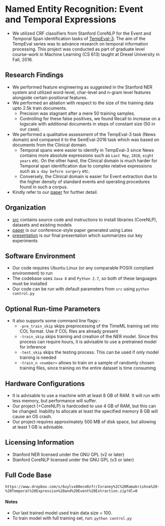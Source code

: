 
# Named Entity Recognition: Event and Temporal Expressions
* We utilized CRF classifiers from Stanford CoreNLP for the Event and Temporal Span identification tasks of [TempEval-3](https://arxiv.org/pdf/1206.5333v2.pdf). The aim of the TempEval series was to advance research on temporal information processing. This project was conducted as part of graduate level course-work in Machine Learning (CS 613) taught at Drexel University in Fall, 2016.

## Research Findings
* We performed feature engineering as suggested in the Stanford NER system and utilized word-level, char-level and n-gram level features alongside certain positional features.
* We performed an ablation with respect to the size of the training data upto 2.5k train documents. 
	* Precision was stagnant after a mere 50 training samples. 
	* Controlling for these false positives, we found Recall to increase on a logscale with additional documents in steps of constant size (50 in our case). 
* We performed a qualitative assessment of the TempEval-3 task (News domain) and compared it to the SemEval-2016 task which was based on documents from the Clinical domain.
	* Temporal spans were easier to identify in TempEval-3 since News contains more absolute expressions such as `Last May`, `2010`, `eight years` etc. On the other hand, the Clinical domain is much harder for Temporal span identification due to complex relative expressions such as `a day before surgery` etc.
	* Conversely, the Clinical domain is easier for Event extraction due to the higher density of standard events and operating procedures found in such a corpus.
* Kindly refer to our [paper](./paper/Conference%20Paper.pdf) for further detail.

## Organization
* [src](./src/) contains source code and instructions to install libraries (CoreNLP), datasets and existing models
* [paper](./paper/Conference%20Paper.pdf) is our conference-style paper generated using Latex
* [presentation](./presentation/Temporal%20Expression%20and%20Event%20Extraction%20using%20General%20Conditional%20Random%20Fields.pptx) is our final presentation which summarizes our key experiments

## Software Environment 
* Our code requires Ubuntu Linux (or any comparable POSIX compliant environment) to run
* The codebase uses `Java 8` and `Python 2.7`, so both of these languages must be installed
* Our code can be run with default parameters from `src` using `python control.py`

## Optional Run-time Parameters
* It also supports some command line flags:-
	* `-pre_train_skip` skips preprocessing of the TimeML training set into COL format. Use if COL files are already present
	* `-train_skip` skips training and creation of the NER model. Since this process can require hours, it is advisable to use a pretrained model for inference
	* `-test_skip` skips the testing process. This can be used if only model training is needed
	* `-train_n <number>` allows to train on a sample of randomly chosen training files, since training on the entire dataset is time consuming

## Hardware Configurations
* It is advisable to use a machine with at least 8 GB of RAM. It will run with less memory, but performance will suffer.	
* Our project (+CoreNLP) is hardcoded to use 4 GB of RAM, but this can be changed. Inability to allocate at least the specified memory 8 GB will cause an OS crash.
* Our project requires approximately 500 MB of disk space, but allowing at least 1 GB is advisable.

## Licensing Information
* Stanford NER licensed under the GNU GPL (v2 or later)
* Stanford CoreNLP licensed under the GNU GPL (v3 or later)

## Full Code Base
	https://www.dropbox.com/s/6uylvx80ece0zfr/Israney%2C%20Ramakrishna%20-%20Temporal%20Expression%20and%20Event%20Extraction.zip?dl=0

#### Notes
* Our last trained model used train data size = 100. 
* To train model with full training set, run: `python control.py`
